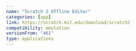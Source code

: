 ```yaml
---
name: "Scratch 2 Offline Editor"
categories: [app]
link: https://scratch.mit.edu/download/scratch2
compatibility: emulation
versionFrom: "461"
type: applications
---
```


